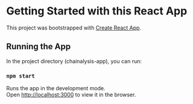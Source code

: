 # Getting Started with this React App

This project was bootstrapped with [Create React App](https://github.com/facebook/create-react-app).

## Running the App

In the project directory (chainalysis-app), you can run:

### `npm start`

Runs the app in the development mode.\
Open [http://localhost:3000](http://localhost:3000) to view it in the browser.
